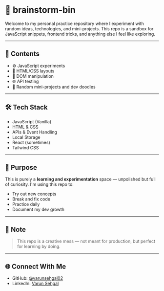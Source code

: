 # 🧠 brainstorm-bin

Welcome to my personal practice repository where I experiment with random ideas, technologies, and mini-projects. This repo is a sandbox for JavaScript snippets, frontend tricks, and anything else I feel like exploring.

---

## 📁 Contents

- ⚙️ JavaScript experiments  
- 🎨 HTML/CSS layouts  
- 🧩 DOM manipulation  
- 🌐 API testing  
- 🧪 Random mini-projects and dev doodles

---

## 🛠️ Tech Stack

- JavaScript (Vanilla)  
- HTML & CSS  
- APIs & Event Handling  
- Local Storage  
- React (sometimes)  
- Tailwind CSS  

---

## 🎯 Purpose

This is purely a **learning and experimentation** space — unpolished but full of curiosity. I'm using this repo to:

- Try out new concepts  
- Break and fix code  
- Practice daily  
- Document my dev growth  

---

## 📌 Note

> This repo is a creative mess — not meant for production, but perfect for learning by doing.

---

## 🌐 Connect With Me

- GitHub: [@varunsehgal02](https://github.com/varunsehgal02)  
- LinkedIn: [Varun Sehgal](https://www.linkedin.com/in/varunsehgal02/)
